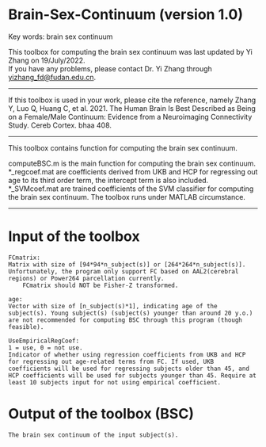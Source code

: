 # Brain-Sex-Continuum (version 1.0)

Key words: brain sex continuum


This toolbox for computing the brain sex continuum was last updated by Yi Zhang on 19/July/2022.<br>
If you have any problems, please contact Dr. Yi Zhang through yizhang_fd@fudan.edu.cn.


---

If this toolbox is used in your work, please cite the reference, namely Zhang Y, Luo Q, Huang C, et al. 2021. The Human Brain Is Best Described as Being on a Female/Male Continuum: Evidence from a Neuroimaging Connectivity Study. Cereb Cortex. bhaa 408.

---------------------------------
This toolbox contains function for computing the brain sex continuum.

computeBSC.m is the main function for computing the brain sex continuum.<br> 
*_regcoef.mat are coefficients derived from UKB and HCP for regressing out age to its third order term, the intercept term is also included.<br>
*_SVMcoef.mat are trained coefficients of the SVM classifier for computing the brain sex continuum.
The toolbox runs under MATLAB circumstance.

---------------------------------

# Input of the toolbox
    
	FCmatrix:
	Matrix with size of [94*94*n_subject(s)] or [264*264*n_subject(s)]. Unfortunately, the program only support FC based on AAL2(cerebral regions) or Power264 parcellation currently.
        FCmatrix should NOT be Fisher-Z transformed.
        
	age:
	Vector with size of [n_subject(s)*1], indicating age of the subject(s). Young subject(s) (subject(s) younger than around 20 y.o.) are not recommended for computing BSC through this program (though feasible).

	UseEmpiricalRegCoef:
	1 = use, 0 = not use.
	Indicator of whether using regression coefficients from UKB and HCP for regressing out age-related terms from FC. If used, UKB coefficients will be used for regressing subjects older than 45, and HCP coefficients will be used for subjects younger than 45. Require at least 10 subjects input for not using empirical coefficient. 
   
   
    
# Output of the toolbox (BSC)
	The brain sex continuum of the input subject(s).

